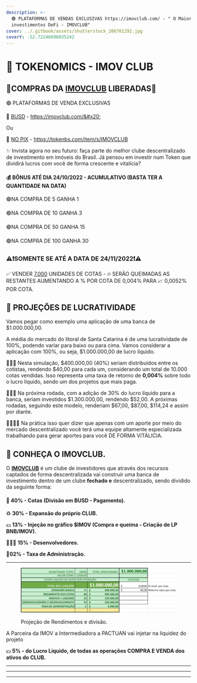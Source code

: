 ```yaml
---
description: >-
  🟢 PLATAFORMAS DE VENDAS EXCLUSIVAS https://imovclub.com/ - " O Maior Clube de
  investimentos DeFi - IMOVCLUB"
cover: ../.gitbook/assets/shutterstock_206781292.jpg
coverY: -52.72246696035242
---
```


# 🎯 TOKENOMICS - IMOV CLUB

## 🤑COMPRAS DA [IMOVCLUB](https://imovclub.com/) LIBERADAS🤑

🟢 PLATAFORMAS DE VENDA EXCLUSIVAS&#x20;

&#x20;    🤝 [BUSD](https://imovclub.com/cotas) - https://imovclub.com/&#x20;

&#x20;    Ou&#x20;

&#x20;    💸 [NO PIX](https://tokenbs.com/item/s/IMOVCLUB) - https://tokenbs.com/item/s/IMOVCLUB

✨ Invista agora no seu futuro: faça parte do melhor clube descentralizado de investimento em imóveis do Brasil. Já pensou em investir num Token que dividirá lucros com você de forma crescente e vitalícia?

#### 💰 BÔNUS ATÉ DIA 24/10/2022 - ACUMULATIVO (BASTA TER A QUANTIDADE NA DATA)

&#x20;     🟢NA COMPRA DE 5 GANHA 1

&#x20;     🟢NA COMPRA DE 10 GANHA 3

&#x20;     🟢NA COMPRA DE 50 GANHA 15

&#x20;     🟢NA COMPRA DE 100 GANHA 30

### ⚠️❗️SOMENTE SE ATÉ A DATA DE 24/11/2022❗️⚠️

✅ VENDER [7.000](https://imovclub.com/cotas) UNIDADES DE COTAS - 🔥 SERÃO QUEIMADAS AS RESTANTES AUMENTANDO A % POR COTA DE 0,004% PARA 📈 0,0052% POR COTA.

## 💎 PROJEÇÕES DE LUCRATIVIDADE

Vamos pegar como exemplo uma aplicação de uma banca de $1.000.000,00.&#x20;

A média do mercado do litoral de Santa Catarina é de uma lucratividade de 100%, podendo variar para baixo ou para cima. Vamos considerar a aplicação com 100%, ou seja, $1.000.000,00 de lucro líquido.

🙋🏽‍♂️ Nesta simulação, $400.000,00 (40%) seriam distribuídos entre os cotistas, rendendo $40,00 para cada um, considerando um total de 10.000 cotas vendidas. Isso representa uma taxa de retorno de **0,004%** sobre todo o lucro líquido, sendo um dos projetos que mais paga.

💁🏽‍♂️ Na próxima rodada, com a adição de 30% do lucro líquido para a banca, seriam investidos $1.300.000,00, rendendo $52,00. A próximas rodadas, seguindo este modelo, renderiam $67,00, $87,00, $114,24 e assim por diante.&#x20;

👨‍👩‍👧‍👦 Na prática isso quer dizer que apenas com um aporte por meio do mercado descentralizado você terá uma equipe altamente especializada trabalhando para gerar aportes para você DE FORMA VITÁLICIA.

## 🏦 CONHEÇA O IMOVCLUB.

O [**IMOVCLUB**](https://imovclub.com/) é um clube de investidores que através dos recursos captados de forma descentralizada vai construir uma banca de investimento dentro de um clube **fechado e** descentralizado, sendo dividido da seguinte forma:

#### &#x20;    💸 **40% - Cotas (Divisão em BUSD - Pagamento).**

&#x20;    ♻️ **30% - Expansão do próprio CLUB.**

&#x20;    💵 **13% - Injeção no gráfico $IMOV (Compra e queima - Criação de LP BNB/IMOV).**

&#x20;    👨🏽‍💻 **15% - Desenvolvedores.**

&#x20;    📝**02% - Taxa de Administração.**

****

<figure><img src="../.gitbook/assets/image (23).png" alt=""><figcaption><p>Projeção de Rendimentos e divisão.</p></figcaption></figure>

A Parceira da IMOV a Intermediadora a PACTUAN vai injetar na liquidez do projeto

&#x20;    💵 **5% - do Lucro Liquido, de todas as operações COMPRA E VENDA dos ativos do CLUB.**

****

****

****
